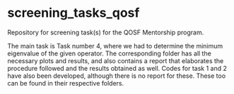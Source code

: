 # screening_tasks_qosf
Repository for screening task(s) for the QOSF Mentorship program.

The main task is Task number 4, where we had to determine the minimum eigenvalue of the given operator. The corresponding folder has all the necessary plots and results, and also contains a report that elaborates the procedure followed and the results obtained as well. Codes for task 1 and 2 have also been developed, although there is no report for these. These too can be found in their respective folders.

